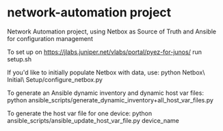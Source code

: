 # network-automation project

Network Automation project, using Netbox as Source of Truth and Ansible for configuration management

To set up on https://jlabs.juniper.net/vlabs/portal/pyez-for-junos/ run setup.sh

If you'd like to initially populate Netbox with data, use:
python Netbox\ Initial\ Setup/configure_netbox.py

To generate an Ansible dynamic inventory and dynamic host var files:
python ansible_scripts/generate_dynamic_inventory+all_host_var_files.py


To generate the host var file for one device:
python ansible_scripts/ansible_update_host_var_file.py device_name

